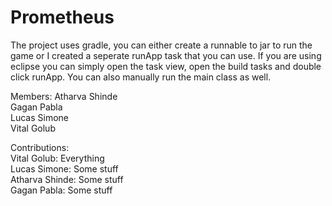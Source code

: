 # Prometheus

The project uses gradle, you can either create a runnable to jar to run the game or I created a seperate runApp task that you can use. If you are using eclipse you can simply open the task view, open the build tasks and double click runApp. You can also manually run the main class as well.

Members:
Atharva Shinde  
Gagan Pabla  
Lucas Simone  
Vital Golub  
  
Contributions:  
Vital Golub: Everything  
Lucas Simone: Some stuff  
Atharva Shinde: Some stuff  
Gagan Pabla: Some stuff  
